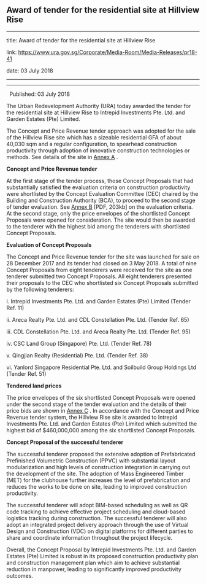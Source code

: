## Award of tender for the residential site at Hillview Rise
---
title: Award of tender for the residential site at Hillview Rise

link: https://www.ura.gov.sg/Corporate/Media-Room/Media-Releases/pr18-41

date: 03 July 2018

---

---------------------------------------------------------

  Published: 03 July 2018

The Urban Redevelopment Authority (URA) today awarded the tender for the residential site at Hillview Rise to Intrepid Investments Pte. Ltd. and Garden Estates (Pte) Limited.

The Concept and Price Revenue tender approach was adopted for the sale of the Hillview Rise site which has a sizeable residential GFA of about 40,030 sqm and a regular configuration, to spearhead construction productivity through adoption of innovative construction technologies or methods. See details of the site in [Annex A](https://www.ura.gov.sg/-/media/Corporate/Media-Room/2018/Jul/pr18-41a.pdf) .

**Concept and Price Revenue tender**

At the first stage of the tender process, those Concept Proposals that had substantially satisfied the evaluation criteria on construction productivity were shortlisted by the Concept Evaluation Committee (CEC) chaired by the Building and Construction Authority (BCA), to proceed to the second stage of tender evaluation. See [Annex B](https://www.ura.gov.sg/-/media/Corporate/Media-Room/2018/Jul/pr18-41b.pdf) \[PDF, 203kb\] on the evaluation criteria. At the second stage, only the price envelopes of the shortlisted Concept Proposals were opened for consideration. The site would then be awarded to the tenderer with the highest bid among the tenderers with shortlisted Concept Proposals.

**Evaluation of Concept Proposals**

The Concept and Price Revenue tender for the site was launched for sale on 28 December 2017 and its tender had closed on 3 May 2018. A total of nine Concept Proposals from eight tenderers were received for the site as one tenderer submitted two Concept Proposals. All eight tenderers presented their proposals to the CEC who shortlisted six Concept Proposals submitted by the following tenderers:

i. Intrepid Investments Pte. Ltd. and Garden Estates (Pte) Limited (Tender Ref. 11)  
  
ii. Areca Realty Pte. Ltd. and CDL Constellation Pte. Ltd. (Tender Ref. 65)  
  
iii. CDL Constellation Pte. Ltd. and Areca Realty Pte. Ltd. (Tender Ref. 95)  
  
iv. CSC Land Group (Singapore) Pte. Ltd. (Tender Ref. 78)  
  
v. Qingjian Realty (Residential) Pte. Ltd. (Tender Ref. 38)  
  
vi. Yanlord Singapore Residential Pte. Ltd. and Soilbuild Group Holdings Ltd (Tender Ref. 51)

**Tendered land prices**

The price envelopes of the six shortlisted Concept Proposals were opened under the second stage of the tender evaluation and the details of their price bids are shown in [Annex C](https://www.ura.gov.sg/-/media/Corporate/Media-Room/2018/Jul/pr18-41c\(3\).pdf) . In accordance with the Concept and Price Revenue tender system, the Hillview Rise site is awarded to Intrepid Investments Pte. Ltd. and Garden Estates (Pte) Limited which submitted the highest bid of $460,000,000 among the six shortlisted Concept Proposals.

**Concept Proposal of the successful tenderer**

The successful tenderer proposed the extensive adoption of Prefabricated Prefinished Volumetric Construction (PPVC) with substantial layout modularization and high levels of construction integration in carrying out the development of the site. The adoption of Mass Engineered Timber (MET) for the clubhouse further increases the level of prefabrication and reduces the works to be done on site, leading to improved construction productivity.

The successful tenderer will adopt BIM-based scheduling as well as QR code tracking to achieve effective project scheduling and cloud-based logistics tracking during construction. The successful tenderer will also adopt an integrated project delivery approach through the use of Virtual Design and Construction (VDC) on digital platforms for different parties to share and coordinate information throughout the project lifecycle.

Overall, the Concept Proposal by Intrepid Investments Pte. Ltd. and Garden Estates (Pte) Limited is robust in its proposed construction productivity plan and construction management plan which aim to achieve substantial reduction in manpower, leading to significantly improved productivity outcomes.